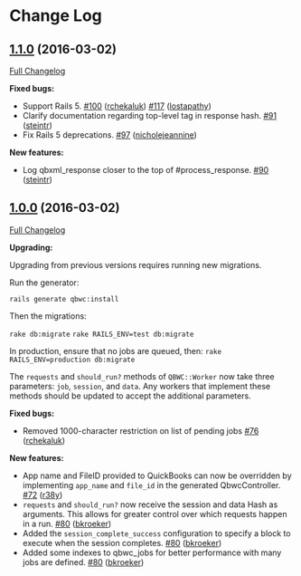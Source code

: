 
# Change Log

## [1.1.0](https://github.com/qbwc/qbwc/releases/tag/v1.1.0) (2016-03-02)
[Full Changelog](https://github.com/qbwc/qbwc/compare/1.0.0...1.1.0)

**Fixed bugs:**

- Support Rails 5. [\#100](https://github.com/qbwc/qbwc/pull/100) ([rchekaluk](https://github.com/rchekaluk)) [\#117](https://github.com/qbwc/qbwc/pull/117) ([lostapathy](https://github.com/lostapathy))
- Clarify documentation regarding top-level tag in response hash. [\#91](https://github.com/qbwc/qbwc/pull/91)  ([steintr](https://github.com/steintr))
- Fix Rails 5 deprecations. [\#97](https://github.com/qbwc/qbwc/pull/97) ([nicholejeannine](https://github.com/nicholejeannine))

**New features:**

- Log qbxml_response closer to the top of \#process_response. [\#90](https://github.com/qbwc/qbwc/pull/90) ([steintr](https://github.com/steintr))


## [1.0.0](https://github.com/qbwc/qbwc/releases/tag/v1.0.0) (2016-03-02)
[Full Changelog](https://github.com/qbwc/qbwc/compare/0.1.0...1.0.0)

**Upgrading:**

Upgrading from previous versions requires running new migrations.

Run the generator:

`rails generate qbwc:install`

Then the migrations:

`rake db:migrate`
`rake RAILS_ENV=test db:migrate`

In production, ensure that no jobs are queued, then:
`rake RAILS_ENV=production db:migrate`

The `requests` and `should_run?` methods of `QBWC::Worker` now take three parameters: `job`, `session`, and `data`. Any workers that implement these methods should be updated to accept the additional parameters.

**Fixed bugs:**

- Removed 1000-character restriction on list of pending jobs [\#76](https://github.com/qbwc/qbwc/pull/76) ([rchekaluk](https://github.com/rchekaluk))

**New features:**

- App name and FileID provided to QuickBooks can now be overridden by implementing `app_name` and `file_id` in the generated QbwcController. [\#72](https://github.com/qbwc/qbwc/pull/72) ([r38y](https://github.com/r38y))
- `requests` and `should_run?` now receive the session and data Hash as arguments. This allows for greater control over which requests happen in a run. [\#80](https://github.com/qbwc/qbwc/pull/80) ([bkroeker](https://github.com/bkroeker))
- Added the `session_complete_success` configuration to specify a block to execute when the session completes.  [\#80](https://github.com/qbwc/qbwc/pull/80) ([bkroeker](https://github.com/bkroeker))
- Added some indexes to qbwc_jobs for better performance with many jobs are defined. [\#80](https://github.com/qbwc/qbwc/pull/80) ([bkroeker](https://github.com/bkroeker))
